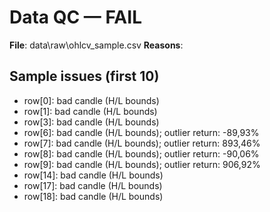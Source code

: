 # Data QC — FAIL

**File**: data\raw\ohlcv_sample.csv
**Reasons**:

## Sample issues (first 10)
- row[0]: bad candle (H/L bounds)
- row[1]: bad candle (H/L bounds)
- row[3]: bad candle (H/L bounds)
- row[6]: bad candle (H/L bounds); outlier return: -89,93%
- row[7]: bad candle (H/L bounds); outlier return: 893,46%
- row[8]: bad candle (H/L bounds); outlier return: -90,06%
- row[9]: bad candle (H/L bounds); outlier return: 906,92%
- row[14]: bad candle (H/L bounds)
- row[17]: bad candle (H/L bounds)
- row[18]: bad candle (H/L bounds)
